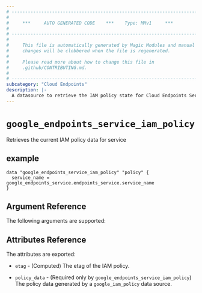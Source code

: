 ```yaml
---
# ----------------------------------------------------------------------------
#
#     ***     AUTO GENERATED CODE    ***    Type: MMv1     ***
#
# ----------------------------------------------------------------------------
#
#     This file is automatically generated by Magic Modules and manual
#     changes will be clobbered when the file is regenerated.
#
#     Please read more about how to change this file in
#     .github/CONTRIBUTING.md.
#
# ----------------------------------------------------------------------------
subcategory: "Cloud Endpoints"
description: |-
  A datasource to retrieve the IAM policy state for Cloud Endpoints Service
---
```



# `google_endpoints_service_iam_policy`
Retrieves the current IAM policy data for service


## example

```hcl
data "google_endpoints_service_iam_policy" "policy" {
  service_name = google_endpoints_service.endpoints_service.service_name
}
```

## Argument Reference

The following arguments are supported:


## Attributes Reference

The attributes are exported:

* `etag` - (Computed) The etag of the IAM policy.

* `policy_data` - (Required only by `google_endpoints_service_iam_policy`) The policy data generated by
  a `google_iam_policy` data source.
